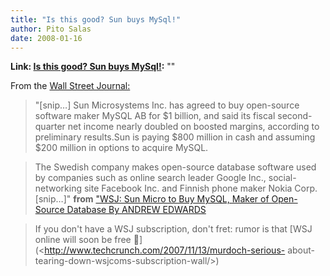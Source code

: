 ```yaml
---
title: "Is this good? Sun buys MySql!"
author: Pito Salas
date: 2008-01-16
---
```


**Link: [Is this good? Sun buys MySql!](None):** ""

From the [Wall Street
Journal:](<http://online.wsj.com/article/SB120049014746494511.html?mod=hps_us_whats_news>)

> "[snip…] Sun Microsystems Inc. has agreed to buy open-source software maker
> MySQL AB for $1 billion, and said its fiscal second-quarter net income
> nearly doubled on boosted margins, according to preliminary results.Sun is
> paying $800 million in cash and assuming $200 million in options to acquire
> MySQL.

> The Swedish company makes open-source database software used by companies
> such as online search leader Google Inc., social-networking site Facebook
> Inc. and Finnish phone maker Nokia Corp.[snip…]" **from** ["WSJ: Sun Micro
> to Buy MySQL, Maker of Open-Source Database By ANDREW
> EDWARDS](<http://online.wsj.com/article/SB120049014746494511.html?mod=hps_us_whats_news>)

>
> [](<http://online.wsj.com/article/SB120049014746494511.html?mod=hps_us_whats_news>)If
> you don't have a WSJ subscription, don't fret: rumor is that [WSJ online
> will soon be free 🙂](<http://www.techcrunch.com/2007/11/13/murdoch-serious-
> about-tearing-down-wsjcoms-subscription-wall/>)


